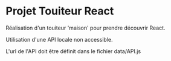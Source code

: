 # Projet Touiteur React

Réalisation d'un touiteur 'maison' pour prendre découvrir React.

Utilisation d'une API locale non accessible.

L'url de l'API doit être définit dans le fichier data/API.js

